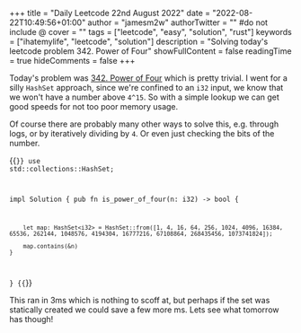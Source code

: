 +++
title = "Daily Leetcode 22nd August 2022"
date = "2022-08-22T10:49:56+01:00"
author = "jamesm2w"
authorTwitter = "" #do not include @
cover = ""
tags = ["leetcode", "easy", "solution", "rust"]
keywords = ["ihatemylife", "leetcode", "solution"]
description = "Solving today's leetcode problem 342. Power of Four"
showFullContent = false
readingTime = true
hideComments = false
+++

Today's problem was [342. Power of Four](https://leetcode.com/problems/power-of-four/) which is pretty trivial. I went for a silly `HashSet` approach, since we're confined to an `i32` input, we know that we won't have a number above `4^15`. So with a simple lookup we can get good speeds for not too poor memory usage.

Of course there are probably many other ways to solve this, e.g. through logs, or by iteratively dividing by `4`. Or even just checking the bits of the number.

{{<code language="rust" title="">}}
use std::collections::HashSet;

impl Solution {
    pub fn is_power_of_four(n: i32) -> bool {
        
        let map: HashSet<i32> = HashSet::from([1, 4, 16, 64, 256, 1024, 4096, 16384, 65536, 262144, 1048576, 4194304, 16777216, 67108864, 268435456, 1073741824]);

        map.contains(&n)    
    }
}
{{</code>}}

This ran in 3ms which is nothing to scoff at, but perhaps if the set was statically created we could save a few more ms. Lets see what tomorrow has though!
